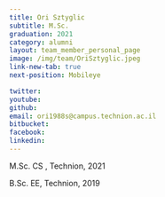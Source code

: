 ```yaml
---
title: Ori Sztyglic
subtitle: M.Sc. 
graduation: 2021
category: alumni
layout: team_member_personal_page
image: /img/team/OriSztyglic.jpeg
link-new-tab: true
next-position: Mobileye

twitter: 
youtube: 
github: 
email: ori1988s@campus.technion.ac.il
bitbucket: 
facebook: 
linkedin:
---
```


M.Sc. CS , Technion, 2021

B.Sc. EE, Technion, 2019


<!-- {% bibliography --query @*[year=2023] --group_by none %}
{% bibliography -q @*[c ~= {{ V. Indelman }}] %}
{% bibliography --sort authors %} -->
